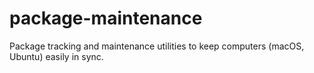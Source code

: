 # package-maintenance
Package tracking and maintenance utilities to keep computers (macOS, Ubuntu) easily in sync.
